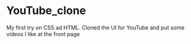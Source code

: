 # YouTube_clone
My first try on CSS ad HTML. Cloned the UI for YouTube and put some videos I like at the front page
